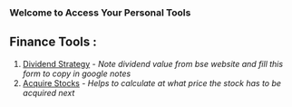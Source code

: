 ### Welcome to Access Your Personal Tools

## Finance Tools : 

1. [Dividend Strategy](https://www.google.com) - _Note dividend value from bse website and fill this form to copy in google notes_
2. [Acquire Stocks](https://www.google.com) - _Helps to calculate at what price the stock has to be acquired next_


